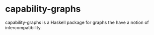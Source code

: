 # capability-graphs
capability-graphs is a Haskell package for graphs the have a notion of intercompatibility.
